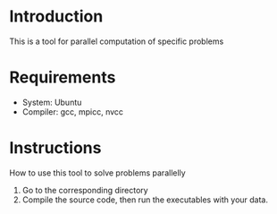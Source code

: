 # Introduction
This is a tool for parallel computation of specific problems

# Requirements
* System: Ubuntu
* Compiler: gcc, mpicc, nvcc

# Instructions
How to use this tool to solve problems parallelly
1. Go to the corresponding directory
2. Compile the source code, then run the executables with your data.